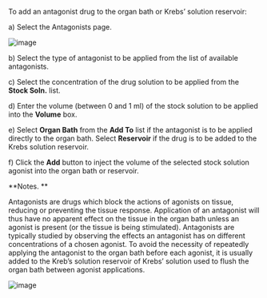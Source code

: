 To add an antagonist drug to the organ bath or Krebs’ solution reservoir:

a) Select the Antagonists page.

![image](https://user-images.githubusercontent.com/3098042/88389999-7b4f8000-cdaf-11ea-83cf-b5f790a523ef.png)

b) Select the type of antagonist to be applied from the list of available antagonists.

c) Select the concentration of the drug solution to be applied from the **Stock Soln.** list.

d) Enter the volume (between 0 and 1 ml) of the stock solution to be applied into the **Volume** box.

e) Select **Organ Bath** from the **Add To** list if the antagonist is to be applied directly to the organ bath. Select **Reservoir** if the drug is to be added to the Krebs solution reservoir.

f) Click the **Add** button to inject the volume of the selected stock solution agonist into the organ bath or reservoir.

**Notes. **

Antagonists are drugs which block the actions of agonists on tissue, reducing or preventing the tissue response. Application of an antagonist will thus have no apparent effect on the tissue in the organ bath unless an agonist is present (or the tissue is being stimulated). 
Antagonists are typically studied by observing the effects an antagonist has on different concentrations of a chosen agonist. To avoid the necessity of repeatedly applying the antagonist to the organ bath before each agonist, it is usually added to the Kreb’s solution reservoir of Krebs’ solution used to flush the organ bath between agonist applications.

![image](https://user-images.githubusercontent.com/3098042/88390042-8bfff600-cdaf-11ea-87c8-033f95f19071.png)

